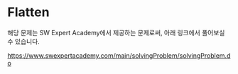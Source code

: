 # Flatten

해당 문제는 SW Expert Academy에서 제공하는 문제로써, 아래 링크에서 풀어보실 수 있습니다.

https://www.swexpertacademy.com/main/solvingProblem/solvingProblem.do